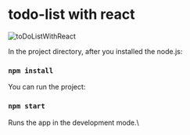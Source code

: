 # todo-list with react

![toDoListWithReact](https://user-images.githubusercontent.com/61376904/201711642-93ec9676-8d3d-42c9-85cb-5db9a1b372ff.png)

In the project directory, after you installed the node.js:

### `npm install`

You can run the project:
 
### `npm start`

Runs the app in the development mode.\
